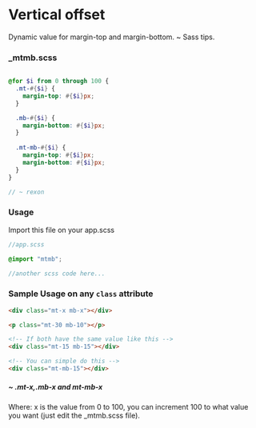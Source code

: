 # Vertical offset
Dynamic value for margin-top and margin-bottom. ~ Sass tips.

### _mtmb.scss

```scss

@for $i from 0 through 100 {
  .mt-#{$i} {
    margin-top: #{$i}px;
  }

  .mb-#{$i} {
    margin-bottom: #{$i}px;
  }
  
  .mt-mb-#{$i} {
    margin-top: #{$i}px;
    margin-bottom: #{$i}px;
  }
}

// ~ rexon
```

### Usage 
Import this file on your app.scss

```scss
//app.scss

@import "mtmb";

//another scss code here...
```

### Sample Usage on any `class` attribute

```html
<div class="mt-x mb-x"></div>

<p class="mt-30 mb-10"></p>

<!-- If both have the same value like this -->
<div class="mt-15 mb-15"></div>

<!-- You can simple do this -->
<div class="mt-mb-15"></div>

```
##### ~ .mt-x,.mb-x and mt-mb-x
Where: x is the value from 0 to 100, you can increment 100 to what value you want (just edit the _mtmb.scss file).
